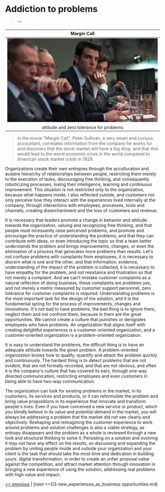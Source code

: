 # Addiction to problems

>""

| Margin Call |
| :---: |
|![](../../images/addiction_to_problems.png)|
|attitude and zero tolerance for problems|

>In the movie "Margin Call", Peter Sullivan, a very smart and curious accountant, correlates information from the company he works for and discovers that the stock market will have a big drop, and that this would lead to the worst economic crisis in the world compared to American stock market crash in 1929.

Organizations create their own entropies through the acculturation and austere hierarchy of relationships between people, restricting them merely to the execution of tasks, discouraging free thinking, and consequently roboticizing processes, losing their intelligence, learning and continuous improvement. This situation is not restricted only to the organization, because what happens inside, I also reflected outside, and customers not only perceive how they interact with the experiences lived internally at the company, through interactions with employees, processes, tools and channels, creating disenchantment and the loss of customers and revenue.

It is necessary that leaders promote a change in behavior and attitude towards the organization, valuing and recognizing free thinking, and that people must incessantly raise perceived problems, and promote and encourage the practice of understanding the problems, and that they can contribute with ideas, or even introducing the topic so that a team better understands the problem and brings improvements, changes, or even the elimination of a process that generates more problems than results. Let's not confuse problems with complaints from employees, it is necessary to discern what is one and the other, and that information, evidence, understanding of the impact of the problem is collected, it is necessary to have empathy for the problem, and not resistance and frustration so that not merely a complaint. And we can't mistake customer complaints as a natural reflection of doing business, these complaints are problems yes, and not merely a metric measured by customer support personnel, zero tolerance for customer complaints is required. Understanding problems is the most important task for the design of the solution, and it is the fundamental spring for the process of improvements, changes and innovations. It's not bad to have problems, the bad thing is to ignore them, neglect them and not confront them, because in them are the great opportunities. We cannot create a culture that punishes or denigrates employees who have problems. An organization that aligns itself with creating delightful experiences is a customer-oriented organization, and a customer-oriented organization is a problem-oriented organization.

It is easy to understand the problems, the difficult thing is to have an adequate attitude towards the given problem. A problem-oriented organization knows how to qualify, quantify and attack the problem quickly and continuously. The hardest thing is to detect problems that are not evident, that are not formally recorded, and that are not obvious, and often it is the company's culture that has covered its ears, through one-way directed communication, restricting employees and even customers in being able to have two-way communication.

The organization can look for existing problems in the market, in its customers, its services and products, or it can reformulate the problem and bring value propositions in its experience that innovate and transform people's lives. Even if you have conceived a new service or product, which you blindly believe in its value and potential demand in the market, you will always be addressing a problem that the market did not see clearly and objectively. Reshaping and reimagining the customer experience to work around problems and solution challenges is also a viable strategy, as entropy disappears and the problem as a whole is reviewed through a new look and structural thinking to solve it. Persisting on a solution and evolving it may not have any effect on the results, so discussing and expanding the problem by uniting people inside and outside your organization and your client is the task that should take the most time and dedication in building yours. digital transformation, in order to create an unfair proposal value against the competition, and attract market attention through innovation in bringing a new experience of using the solution, addressing real problems with high value and impact.

[<< previous](1-going_out_to_the_streets) | [next >>](3-new_experiences_as_business opportunities.md)
